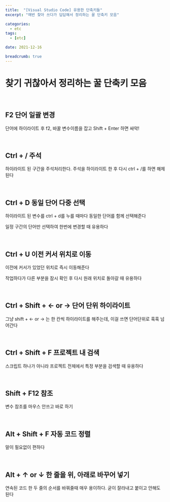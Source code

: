 ```yaml
---
title:  "[Visual Studio Code] 유용한 단축키들"
excerpt: "매번 찾아 쓰다가 답답해서 정리하는 꿀 단축키 모음"

categories:
  - etc
tags:
  - [etc]

date: 2021-12-16

breadcrumb: true
---
```


# 찾기 귀찮아서 정리하는 꿀 단축키 모음 

​

## F2       단어 일괄 변경

단어에 하이라이트 후 f2, 바꿀 변수이름을 잡고 Shift + Enter 하면 싸악!

​

## Ctrl + /       주석

하이라이트 된 구간을 주석처리한다. 주석을 하이라이트 한 후 다시 ctrl + /를 하면 해제된다

​

## Ctrl + D       동일 단어 다중 선택 

하이라이트 된 변수를 ctrl + d를 누를 때마다 동일한 단어를 함께 선택해준다

일정 구간의 단어만 선택하여 한번에 변경할 때 유용하다

​

## Ctrl + U       이전 커서 위치로 이동

이전에 커서가 있었던 위치로 즉시 이동해준다

작업하다가 다른 부분을 잠시 확인 후 다시 원래 위치로 돌아갈 때 유용하다

​

## Ctrl + Shift + ← or →       단어 단위 하이라이트

그냥 shift + ← or → 는 한 칸씩 하이라이트를 해주는데, 이걸 쓰면 단어단위로 훅훅 넘어간다

​

## Ctrl + Shift + F       프로젝트 내 검색 

스크립트 하나가 아니라 프로젝트 전체에서 특정 부분을 검색할 때 유용하다

​

## Shift + F12       참조 

변수 참조를 마우스 안쓰고 바로 하기 

​

## Alt + Shift + F       자동 코드 정렬 

말이 필요없이 편하다 

​

## Alt + ↑ or ↓       한 줄을 위, 아래로 바꾸어 넣기

연속된 코드 한 두 줄의 순서를 바꿔줄때 매우 용이하다. 굳이 잘라내고 붙이고 안해도 된다